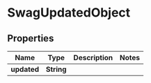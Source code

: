 
# SwagUpdatedObject

## Properties
Name | Type | Description | Notes
------------ | ------------- | ------------- | -------------
**updated** | **String** |  | 



